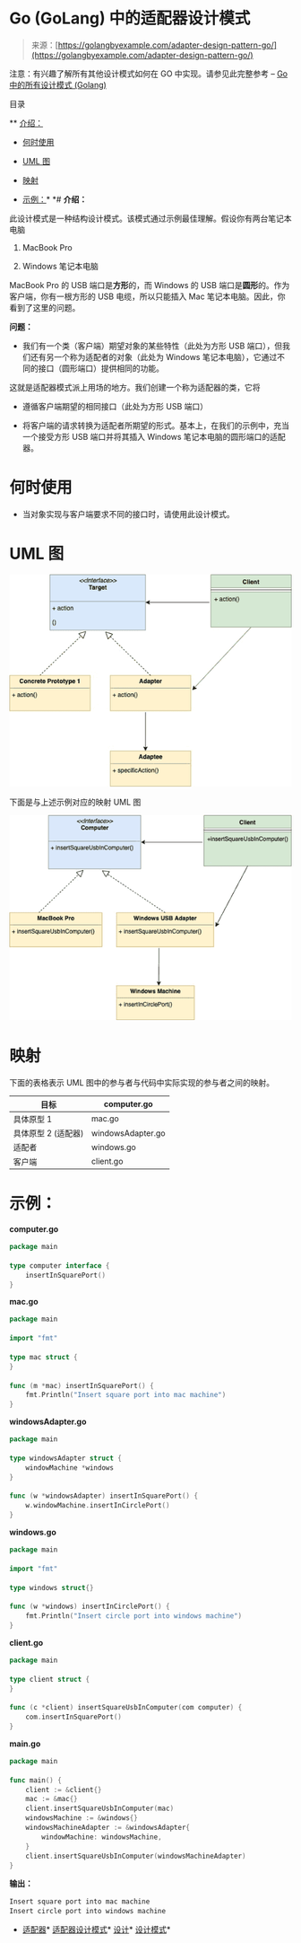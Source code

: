 <!--yml

类别：未分类

日期：2024-10-13 06:02:10

-->

# Go (GoLang) 中的适配器设计模式

> 来源：[https://golangbyexample.com/adapter-design-pattern-go/](https://golangbyexample.com/adapter-design-pattern-go/)

注意：有兴趣了解所有其他设计模式如何在 GO 中实现。请参见此完整参考 – [Go 中的所有设计模式 (Golang)](https://golangbyexample.com/all-design-patterns-golang/)

目录

**   [介绍：](#Introduction "Introduction: ")

+   [何时使用](#When_to_Use "When to Use")

+   [UML 图](#UML_Diagram "UML Diagram")

+   [映射](#Mapping "Mapping ")

+   [示例：](#Example "Example:")*  *# **介绍：**

此设计模式是一种结构设计模式。该模式通过示例最佳理解。假设你有两台笔记本电脑

1.  MacBook Pro

1.  Windows 笔记本电脑

MacBook Pro 的 USB 端口是**方形**的，而 Windows 的 USB 端口是**圆形**的。作为客户端，你有一根方形的 USB 电缆，所以只能插入 Mac 笔记本电脑。因此，你看到了这里的问题。

**问题：**

+   我们有一个类（客户端）期望对象的某些特性（此处为方形 USB 端口），但我们还有另一个称为适配者的对象（此处为 Windows 笔记本电脑），它通过不同的接口（圆形端口）提供相同的功能。

这就是适配器模式派上用场的地方。我们创建一个称为适配器的类，它将

+   遵循客户端期望的相同接口（此处为方形 USB 端口）

+   将客户端的请求转换为适配者所期望的形式。基本上，在我们的示例中，充当一个接受方形 USB 端口并将其插入 Windows 笔记本电脑的圆形端口的适配器。

# **何时使用**

+   当对象实现与客户端要求不同的接口时，请使用此设计模式。

# **UML 图**

![](img/6632e3859f160ee0d25f02db10d4c996.png)

下面是与上述示例对应的映射 UML 图

![](img/d950f0f1c8f9c52eefd01e3dcb144658.png)

# **映射**

下面的表格表示 UML 图中的参与者与代码中实际实现的参与者之间的映射。

| 目标 | computer.go |
| --- | --- |
| 具体原型 1 | mac.go |
| 具体原型 2 (适配器) | windowsAdapter.go |
| 适配者 | windows.go |
| 客户端 | client.go |

# **示例**：

**computer.go**

```go
package main

type computer interface {
    insertInSquarePort()
}
```

**mac.go**

```go
package main

import "fmt"

type mac struct {
}

func (m *mac) insertInSquarePort() {
    fmt.Println("Insert square port into mac machine")
}
```

**windowsAdapter.go**

```go
package main

type windowsAdapter struct {
	windowMachine *windows
}

func (w *windowsAdapter) insertInSquarePort() {
	w.windowMachine.insertInCirclePort()
} 
```

**windows.go**

```go
package main

import "fmt"

type windows struct{}

func (w *windows) insertInCirclePort() {
    fmt.Println("Insert circle port into windows machine")
}
```

**client.go**

```go
package main

type client struct {
}

func (c *client) insertSquareUsbInComputer(com computer) {
    com.insertInSquarePort()
}
```

**main.go**

```go
package main

func main() {
    client := &client{}
    mac := &mac{}
    client.insertSquareUsbInComputer(mac)
    windowsMachine := &windows{}
    windowsMachineAdapter := &windowsAdapter{
        windowMachine: windowsMachine,
    }
    client.insertSquareUsbInComputer(windowsMachineAdapter)
}
```

**输出：**

```go
Insert square port into mac machine
Insert circle port into windows machine
```

+   [适配器](https://golangbyexample.com/tag/adapter/)*   [适配器设计模式](https://golangbyexample.com/tag/adapter-design-pattern/)*   [设计](https://golangbyexample.com/tag/design/)*   [设计模式](https://golangbyexample.com/tag/design-pattern/)*
